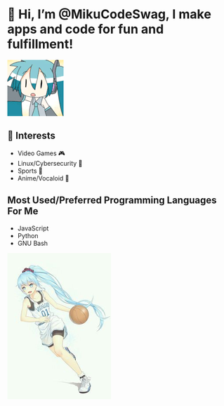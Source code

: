 # 👋 Hi, I’m @MikuCodeSwag, I make apps and code for fun and fulfillment!
  
  ![Hatsune Miku Chibi](/chibimiku.gif)
## 👀 Interests 
- Video Games 🎮
- Linux/Cybersecurity 🐧
- Sports 🏀
- Anime/Vocaloid 💠

## Most Used/Preferred Programming Languages For Me
- JavaScript
- Python
- GNU Bash

![Hatsune Miku Basketball](/ballermiku.jpg)

